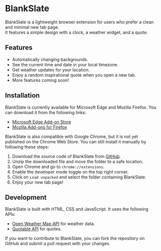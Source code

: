 # BlankSlate

BlankSlate is a lightweight browser extension for users who prefer a clean and minimal new tab page.<br>
It features a simple design with a clock, a weather widget, and a quote.

## Features

- Automatically changing backgrounds.
- See the current time and date in your local timezone.
- Get weather updates for your location.
- Enjoy a random inspirational quote when you open a new tab.
- More features coming soon!

## Installation

BlankSlate is currently available for Microsoft Edge and Mozilla Firefox. You can download it from the following links:

- [Microsoft Edge Add-on Store](https://microsoftedge.microsoft.com/addons/detail/blankslate/kdpigincofmikpepoihonmleoncikbab)
- [Mozilla Add-ons for Firefox](https://addons.mozilla.org/en-US/firefox/addon/blankslate/)

BlankSlate is also compatible with Google Chrome, but it is not yet published on the Chrome Web Store. You can still install it manually by following these steps:

1. Download the source code of BlankSlate from [GitHub](https://github.com/musheer/blankslate).
2. Unzip the downloaded file and move the folder to a safe location.
3. Open Chrome and go to `chrome://extensions`.
4. Enable the developer mode toggle on the top right corner.
5. Click on `Load unpacked` and select the folder containing BlankSlate.
6. Enjoy your new tab page!

## Development

BlankSlate is built with HTML, CSS and JavaScript. It uses the following APIs:

- [Open Weather Map API](https://openweathermap.org/api) for weather data.
- [Quotable API](https://github.com/lukePeavey/quotable) for quotes.

If you want to contribute to BlankSlate, you can fork the repository on GitHub and submit a pull request with your changes.
